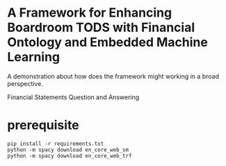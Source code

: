 # A Framework for Enhancing Boardroom TODS with Financial Ontology and Embedded Machine Learning

A demonstration about how does the framework might working in a broad perspective.

Financial Statements Question and Answering

# prerequisite

```
pip install -r requirements.txt
python -m spacy download en_core_web_sm
python -m spacy download en_core_web_trf
```
